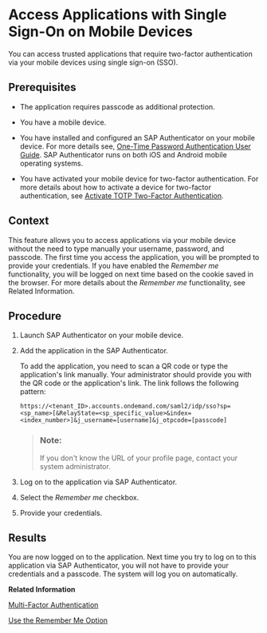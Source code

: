 <!-- loio89bbb0b282594043bbc61536baddc63b -->

# Access Applications with Single Sign-On on Mobile Devices

You can access trusted applications that require two-factor authentication via your mobile devices using single sign-on \(SSO\).



## Prerequisites

-   The application requires passcode as additional protection.
-   You have a mobile device.
-   You have installed and configured an SAP Authenticator on your mobile device. For more details see, [One-Time Password Authentication User Guide](https://help.sap.com/viewer/a2ee572048674dd4bef257616560cc94/3.0/en-US/7028b8b842634767936040f1d16a7c50.html). SAP Authenticator runs on both iOS and Android mobile operating systems.

-   You have activated your mobile device for two-factor authentication. For more details about how to activate a device for two-factor authentication, see [Activate TOTP Two-Factor Authentication](activate-totp-two-factor-authentication-ab8a323.md).



## Context

This feature allows you to access applications via your mobile device without the need to type manually your username, password, and passcode. The first time you access the application, you will be prompted to provide your credentials. If you have enabled the *Remember me* functionality, you will be logged on next time based on the cookie saved in the browser. For more details about the *Remember me* functionality, see Related Information.



<a name="loio89bbb0b282594043bbc61536baddc63b__steps_plz_2yx_3t"/>

## Procedure

1.  Launch SAP Authenticator on your mobile device.

2.  Add the application in the SAP Authenticator.

    To add the application, you need to scan a QR code or type the application's link manually. Your administrator should provide you with the QR code or the application's link. The link follows the following pattern:

    `https://<tenant_ID>.accounts.ondemand.com/saml2/idp/sso?sp=<sp_name>[&RelayState=<sp_specific_value>&index=<index_number>]&j_username=[username]&j_otpcode=[passcode]` 

    > ### Note:  
    > If you don't know the URL of your profile page, contact your system administrator.

3.  Log on to the application via SAP Authenticator.

4.  Select the *Remember me* checkbox.

5.  Provide your credentials.




## Results

You are now logged on to the application. Next time you try to log on to this application via SAP Authenticator, you will not have to provide your credentials and a passcode. The system will log you on automatically.

**Related Information**  


[Multi-Factor Authentication](multi-factor-authentication-0d41cd4.md "This document provides information about the second factor for authentication or how to log on if you are asked to provide a second factor to your primary credentials.")

[Use the Remember Me Option](use-the-remember-me-option-bc7c6c6.md "With the Remember me functionality enabled, you can log on to an application without the need to provide your credentials every time you access it.")

